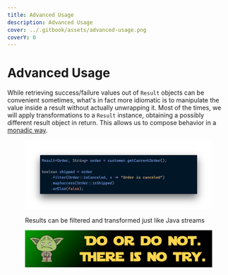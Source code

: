 ```yaml
---
title: Advanced Usage
description: Advanced Usage
cover: ../.gitbook/assets/advanced-usage.png
coverY: 0
---
```


# Advanced Usage

While retrieving success/failure values out of `Result` objects can be convenient sometimes, what's in fact more idiomatic is to manipulate the value inside a result without actually unwrapping it. Most of the times, we will apply transformations to a `Result` instance, obtaining a possibly different result object in return. This allows us to compose behavior in a [monadic way](https://en.wikipedia.org/wiki/Monad\_\(functional\_programming\)).

<figure><img src="../.gitbook/assets/advanced-usage (1).png" alt=""><figcaption><p>Results can be filtered and transformed just like Java streams</p></figcaption></figure>

<figure><img src="../.gitbook/assets/advanced-usage.png" alt=""><figcaption></figcaption></figure>
